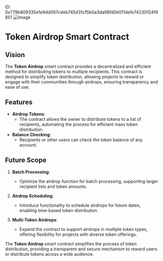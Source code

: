 ID: 0x779b809335e1e9dd067cdeb745d31cf5b0a3da98fd0e011defe74230124f9851
![image](https://github.com/user-attachments/assets/a37fbf34-dee5-4cbd-9d4f-4292cada4a06)


# Token Airdrop Smart Contract

## Vision

The **Token Airdrop** smart contract provides a decentralized and efficient method for distributing tokens to multiple recipients. This contract is designed to simplify token distribution, allowing projects to reward or engage with their communities through airdrops, ensuring transparency and ease of use.

## Features

- **Airdrop Tokens**:
  - The contract allows the owner to distribute tokens to a list of recipients, automating the process for efficient mass token distribution.
- **Balance Checking**:
  - Recipients or other users can check the token balance of any account.

## Future Scope

1. **Batch Processing**:
   - Optimize the airdrop function for batch processing, supporting larger recipient lists and token amounts.
2. **Airdrop Scheduling**:

   - Introduce functionality to schedule airdrops for future dates, enabling time-based token distribution.

3. **Multi-Token Airdrops**:
   - Expand the contract to support airdrops in multiple token types, offering flexibility for projects with diverse token offerings.

The **Token Airdrop** smart contract simplifies the process of token distribution, providing a transparent and secure mechanism to reward users or distribute tokens across a wide audience.
